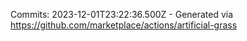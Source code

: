 Commits: 2023-12-01T23:22:36.500Z - Generated via https://github.com/marketplace/actions/artificial-grass
<br>
